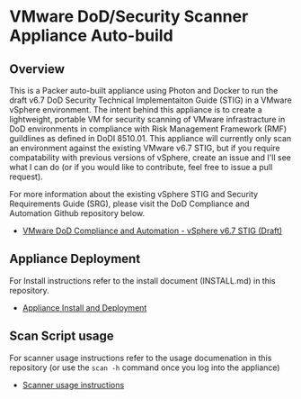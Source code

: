 
# VMware DoD/Security Scanner Appliance Auto-build

## Overview

This is a Packer auto-built appliance using Photon and Docker to run the draft v6.7 DoD Security Technical Implementaiton Guide (STIG) in a VMware vSphere environment. The intent behind this appliance is to create a lightweight, portable VM for security scanning of VMware infrastracture in DoD environments in compliance with Risk Management Framework (RMF) guildlines as defined in DoDI 8510.01. This appliance will currently only scan an environment against the existing VMware v6.7 STIG, but if you require compatability with previous versions of vSphere, create an issue and I'll see what I can do (or if you would like to contribute, feel free to issue a pull request).

For more information about the existing vSphere STIG and Security Requirements Guide (SRG), please visit the DoD Compliance and Automation Github repository below.
* [VMware DoD Compliance and Automation - vSphere v6.7 STIG (Draft)](https://github.com/vmware/dod-compliance-and-automation)


## Appliance Deployment

For Install instructions refer to the install document (INSTALL.md) in this repository.

* [Appliance Install and Deployment](https://github.com/1computerguy/scanner-autobuild/blob/main/INSTALL.md)


## Scan Script usage

For scanner usage instructions refer to the usage documenation in this repository (or use the `scan -h` command once you log into the appliance)

* [Scanner usage instructions](https://github.com/1computerguy/scanner-autobuild/blob/main/USAGE.md)
